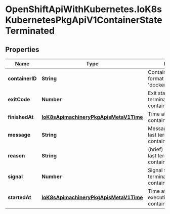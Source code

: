 # OpenShiftApiWithKubernetes.IoK8sKubernetesPkgApiV1ContainerStateTerminated

## Properties
Name | Type | Description | Notes
------------ | ------------- | ------------- | -------------
**containerID** | **String** | Container&#39;s ID in the format &#39;docker://&lt;container_id&gt;&#39; | [optional] 
**exitCode** | **Number** | Exit status from the last termination of the container | 
**finishedAt** | [**IoK8sApimachineryPkgApisMetaV1Time**](IoK8sApimachineryPkgApisMetaV1Time.md) | Time at which the container last terminated | [optional] 
**message** | **String** | Message regarding the last termination of the container | [optional] 
**reason** | **String** | (brief) reason from the last termination of the container | [optional] 
**signal** | **Number** | Signal from the last termination of the container | [optional] 
**startedAt** | [**IoK8sApimachineryPkgApisMetaV1Time**](IoK8sApimachineryPkgApisMetaV1Time.md) | Time at which previous execution of the container started | [optional] 



